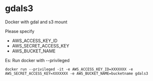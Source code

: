 # gdals3
Docker with gdal and s3 mount

Please specify 
- AWS_ACCESS_KEY_ID
- AWS_SECRET_ACCESS_KEY
- AWS_BUCKET_NAME

Es: Run docker with --privileged

```
docker run --privileged -it -e AWS_ACCESS_KEY_ID=XXXXXXX -e AWS_SECRET_ACCESS_KEY=XXXXXXX -e AWS_BUCKET_NAME=bucketname gdals3
```

